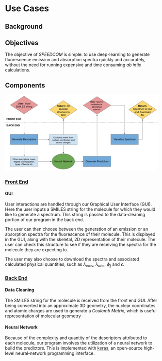 # Use Cases
## Background

## Objectives

The objective of _SPEEDCOM_ is simple: to use deep-learning to generate fluorescence emission and absorption spectra quickly and accurately, without the need for running expensive and time consuming _ab intio_ calculations.

## Components

<p align="center"><img src="doc/source/_static/flowChart.png" alt="Use Flow Diagram" title="Use Flow Diagram"/></p>

### <u>Front End</u>

#### GUI
User interactions are handled through our Graphical User Interface (GUI). Here the user inputs a SMILES string for the molecule for which they would like to generate a spectrum. This string is passed to the data-cleaning portion of our program in the back end.

The user can then choose between the generation of an emission or an absorption spectra for the fluorescence of their molecule. This is displayed in the GUI, along with the skeletal, 2D representation of their molecule. The user can check this structure to see if they are receiving the spectra for the molecule they are expecting to.

The user may also choose to download the spectra and associated calculated physical quantities, such as $\lambda_{ems}$, $\lambda_{abs}$, $\phi_{f}$ and $\epsilon$.


### <u>Back End</u>

#### Data Cleaning

The SMILES string for the molecule is received from the front end GUI. After being converted into an approximate 3D geometry, the nuclear coordinates and atomic charges are used to generate a _Coulomb Matrix_, which is useful representation of molecular geometry 

#### Neural Network

Because of the complexity and quantity of the descriptors attributed to each molecule, our program involves the utilization of a neural network to build the predictors. This is implemented with [keras](https://github.com/keras-team/keras), an open-source high-level neural-network programming interface. 